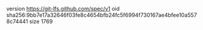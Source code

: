 version https://git-lfs.github.com/spec/v1
oid sha256:9bb7e17a32646f03fe8c4654bfb24fc5f6994f730167ae4bfee10a5578c74441
size 1769
